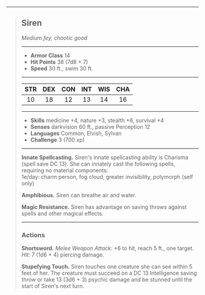 ***
> ## Siren
> *Medium fey, chaotic good*
> 
> ***
> 
> - **Armor Class** 14
> - **Hit Points** 38 (7d8 + 7)
> - **Speed** 30 ft., swim 30 ft.
> 
> ***
> 
> |STR|DEX|CON|INT|WIS|CHA|
> |:---:|:---:|:---:|:---:|:---:|:---:|
> |10|18|12|13|14|16|
> 
> ***
> 
> - **Skills** medicine +4, nature +3, stealth +6, survival +4
> - **Senses** darkvision 60 ft., passive Perception 12
> - **Languages** Common, Elvish, Sylvan
> - **Challenge** 3 (700 xp)
> 
> ***
> 
> **Innate Spellcasting.** Siren's innate spellcasting ability is Charisma (spell save DC 13). She can innately cast the following spells, requiring no material components:  
> 1e/day: charm person, fog cloud, greater invisibility, polymorph (self only)
> 
> **Amphibious.** Siren can breathe air and water.
> 
> **Magic Resistance.** Siren has advantage on saving throws against spells and other magical effects.
> 
> ***
> 
> ### Actions
> **Shortsword.** *Melee Weapon Attack:* +6 to hit, reach 5 ft., one target. *Hit:* 7 (1d6 + 4) piercing damage.
> 
> **Stupefying Touch.** Siren touches one creature she can see within 5 feet of her. The creature must succeed on a DC 13 Intelligence saving throw or take 13 (3d6 + 3) psychic damage and be stunned until the start of Siren's next turn.